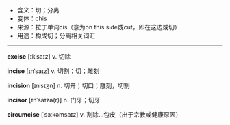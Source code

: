 - <span class="definition">含义：切；分离</span>
- <span class="definition">变体：chis</span>
- <span class="definition">来源：拉丁单词cis（意为on this side或cut，即在这边或切）</span>
- <span class="definition">用途：构成切；分离相关词汇</span>

---

<span class="vocabulary">**excise**</span> [ɪkˈsaɪz] v. 切除

<span class="vocabulary">**incise**</span> [ɪnˈsaɪz] v. 切割；切；雕刻

<span class="vocabulary">**incision**</span> [ɪnˈsɪʒn] n. 切开；切口；雕刻，切割

<span class="vocabulary">**incisor**</span> [ɪnˈsaɪzə(r)] n. 门牙；切牙

<span class="vocabulary">**circumcise**</span> [ˈsɜːkəmsaɪz] v. 割除…包皮（出于宗教或健康原因）
